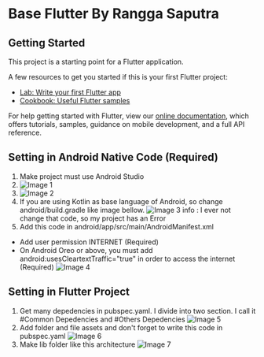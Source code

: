 # Base Flutter By Rangga Saputra

## Getting Started

This project is a starting point for a Flutter application.

A few resources to get you started if this is your first Flutter project:

- [Lab: Write your first Flutter app](https://flutter.dev/docs/get-started/codelab)
- [Cookbook: Useful Flutter samples](https://flutter.dev/docs/cookbook)

For help getting started with Flutter, view our
[online documentation](https://flutter.dev/docs), which offers tutorials,
samples, guidance on mobile development, and a full API reference.


## Setting in Android Native Code (Required)
1. Make project must use Android Studio
2. ![Image 1](https://gitlab.com/ranggalb/base-flutter-by-rangga/-/blob/master/assets%20+%20config/Gitlab%20Image/Screenshot_1.jpg)
3. ![Image 2](https://gitlab.com/ranggalb/base-flutter-by-rangga/-/blob/master/assets%20+%20config/Gitlab%20Image/Screenshot_2.jpg)
4. If you are using Kotlin as base language of Android, so change android/build.gradle like image bellow.
![Image 3](https://gitlab.com/ranggalb/base-flutter-by-rangga/-/blob/master/assets%20+%20config/Gitlab%20Image/Screenshot_3.jpg)
info : I ever not change that code, so my project has an Error
5. Add this code in android/app/src/main/AndroidManifest.xml
- Add user permission INTERNET (Required)
- On Android Oreo or above, you must add android:usesCleartextTraffic="true" in order to access the internet (Required)
![Image 4](https://gitlab.com/ranggalb/base-flutter-by-rangga/-/blob/master/assets%20+%20config/Gitlab%20Image/Screenshot_4.jpg)


## Setting in Flutter Project
1. Get many depedencies in pubspec.yaml. I divide into two section. I call it #Common Depedencies and #Others Depedencies
![Image 5](https://gitlab.com/ranggalb/base-flutter-by-rangga/-/blob/master/assets%20+%20config/Gitlab%20Image/Screenshot_5.jpg)
2. Add folder and file assets and don't forget to write this code in pubspec.yaml
![Image 6](https://gitlab.com/ranggalb/base-flutter-by-rangga/-/blob/master/assets%20+%20config/Gitlab%20Image/Screenshot_6.jpg)
3. Make lib folder like this architecture
![Image 7](https://gitlab.com/ranggalb/base-flutter-by-rangga/-/blob/master/assets%20+%20config/Gitlab%20Image/Screenshot_7.jpg)